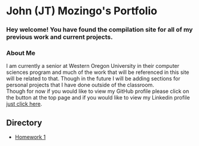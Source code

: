 
# John (JT) Mozingo's Portfolio
### Hey welcome! You have found the compilation site for all of my previous work and current projects.


### About Me
   I am currently a senior at Western Oregon University in their computer sciences program and much of the work that will be referenced in this site will be related to that. Though in the future I will be adding sections for personal projects that I have done outside of the classroom.  
   Though for now if you would like to view my GitHub profile please click on the button at the top page and if you would like to view my Linkedin profile [just click here](http://www.linkedin.com/in/JohnTMozingo).


## Directory
   * [Homework 1](https://github.com/sonicScape211/sonicScape211.github.io/tree/NewHomework/460hw/hw1/index.md)

